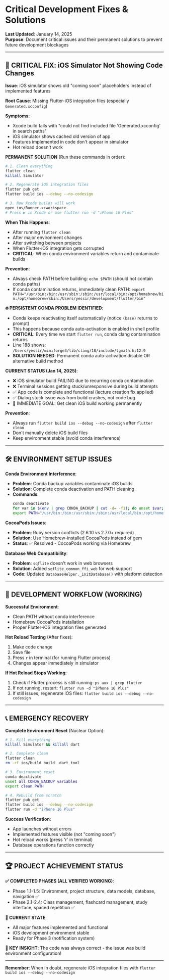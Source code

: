 # Critical Development Fixes & Solutions

**Last Updated**: January 14, 2025  
**Purpose**: Document critical issues and their permanent solutions to prevent future development blockages

---

## 🚨 CRITICAL FIX: iOS Simulator Not Showing Code Changes

**Issue**: iOS simulator shows old "coming soon" placeholders instead of implemented features

**Root Cause**: Missing Flutter-iOS integration files (especially `Generated.xcconfig`)

**Symptoms**:
- Xcode build fails with "could not find included file 'Generated.xcconfig' in search paths"
- iOS simulator shows cached old version of app
- Features implemented in code don't appear in simulator
- Hot reload doesn't work

**PERMANENT SOLUTION** (Run these commands in order):
```bash
# 1. Clean everything
flutter clean
killall Simulator

# 2. Regenerate iOS integration files 
flutter pub get
flutter build ios --debug --no-codesign

# 3. Now Xcode builds will work
open ios/Runner.xcworkspace
# Press ▶️ in Xcode or use flutter run -d "iPhone 16 Plus"
```

**When This Happens**:
- After running `flutter clean`
- After major environment changes
- After switching between projects
- When Flutter-iOS integration gets corrupted
- **CRITICAL**: When conda environment variables return and contaminate builds

**Prevention**:
- Always check PATH before building: `echo $PATH` (should not contain conda paths)
- If conda contamination returns, immediately clean PATH: `export PATH="/usr/bin:/bin:/usr/sbin:/sbin:/usr/local/bin:/opt/homebrew/bin:/opt/homebrew/sbin:/Users/yessir/development/flutter/bin"`

**🔥 PERSISTENT CONDA PROBLEM IDENTIFIED**:
- Conda keeps reactivating itself automatically (notice `(base)` returns to prompt)
- This happens because conda auto-activation is enabled in shell profile
- **CRITICAL**: Every time we start `flutter run`, conda clang contamination returns
- Line 188 shows: `/Users/yessir/miniforge3/lib/clang/18/include/tgmath.h:12:9`
- **SOLUTION NEEDED**: Permanent conda auto-activation disable OR alternative build method

**CURRENT STATUS (Jan 14, 2025)**:
- ❌ iOS simulator build FAILING due to recurring conda contamination
- ❌ Terminal sessions getting stuck/unresponsive during build attempts
- ✅ App code is complete and functional (lecture creation fix applied)
- ✅ Dialog stuck issue was from build crashes, not code bug
- 🎯 IMMEDIATE GOAL: Get clean iOS build working permanently

**Prevention**:
- Always run `flutter build ios --debug --no-codesign` after `flutter clean`
- Don't manually delete iOS build files
- Keep environment stable (avoid conda interference)

---

## 🛠️ ENVIRONMENT SETUP ISSUES

**Conda Environment Interference**:
- **Problem**: Conda backup variables contaminate iOS builds
- **Solution**: Complete conda deactivation and PATH cleaning
- **Commands**:
  ```bash
  conda deactivate
  for var in $(env | grep CONDA_BACKUP | cut -d= -f1); do unset $var; done
  export PATH="/usr/bin:/bin:/usr/sbin:/sbin:/usr/local/bin:/opt/homebrew/bin:/Users/yessir/development/flutter/bin"
  ```

**CocoaPods Issues**:
- **Problem**: Ruby version conflicts (2.6.10 vs 2.7.0+ required)
- **Solution**: Use Homebrew-installed CocoaPods instead of gem
- **Status**: ✅ Resolved - CocoaPods working via Homebrew

**Database Web Compatibility**:
- **Problem**: `sqflite` doesn't work in web browsers
- **Solution**: Added `sqflite_common_ffi_web` for web support
- **Code**: Updated `DatabaseHelper._initDatabase()` with platform detection

---

## 🎯 DEVELOPMENT WORKFLOW (WORKING)

**Successful Environment**:
- Clean PATH without conda interference
- Homebrew CocoaPods installation
- Proper Flutter-iOS integration files generated

**Hot Reload Testing** (After fixes):
1. Make code change
2. Save file
3. Press `r` in terminal (for running Flutter process)
4. Changes appear immediately in simulator

**If Hot Reload Stops Working**:
1. Check if Flutter process is still running: `ps aux | grep flutter`
2. If not running, restart: `flutter run -d "iPhone 16 Plus"`
3. If still issues, regenerate iOS files: `flutter build ios --debug --no-codesign`

---

## 📞 EMERGENCY RECOVERY

**Complete Environment Reset** (Nuclear Option):
```bash
# 1. Kill everything
killall Simulator && killall dart

# 2. Complete clean
flutter clean
rm -rf ios/build build .dart_tool

# 3. Environment reset
conda deactivate
unset all CONDA_BACKUP variables
export clean PATH

# 4. Rebuild from scratch
flutter pub get
flutter build ios --debug --no-codesign
flutter run -d "iPhone 16 Plus"
```

**Success Verification**:
- App launches without errors
- Implemented features visible (not "coming soon")
- Hot reload works (press 'r' in terminal)
- Database operations function correctly

---

## 🏆 PROJECT ACHIEVEMENT STATUS

**✅ COMPLETED PHASES (ALL VERIFIED WORKING)**:
- Phase 1.1-1.5: Environment, project structure, data models, database, navigation ✅
- Phase 2.1-2.4: Class management, flashcard management, study interface, spaced repetition ✅

**🔄 CURRENT STATE**: 
- All major features implemented and functional
- iOS development environment stable
- Ready for Phase 3 (notification system)

**🎯 KEY INSIGHT**: The code was always correct - the issue was build environment configuration!

---

**Remember**: When in doubt, regenerate iOS integration files with `flutter build ios --debug --no-codesign`